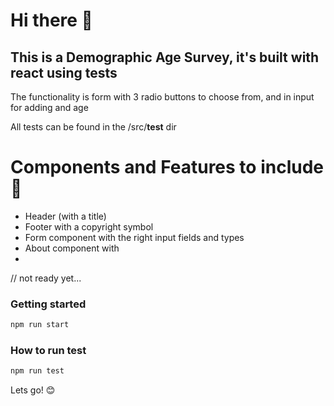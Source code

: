 # Hi there 👋 

## This is a Demographic Age Survey, it's built with react using tests 

The functionality is form with 3 radio buttons to choose from, and in input for adding and age

All tests can be found in the /src/__test__ dir

# Components and Features to include 💾
- Header (with a title)
- Footer with a copyright symbol
- Form component with the right input fields and types
- About component with
- 
// not ready yet...

### Getting started

```sh
npm run start
```

### How to run test 

```sh
npm run test
```


Lets go! 😊